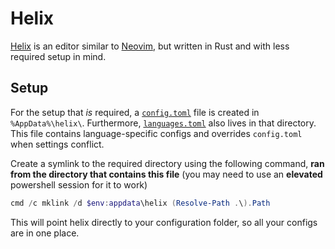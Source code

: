 # Helix

[Helix](https://helix-editor.com/) is an editor similar to [Neovim](../nvim/README.md), but written in Rust and with less required setup in mind.

## Setup

For the setup that _is_ required, a [`config.toml`](./config.toml) file is created in `%AppData%\helix\`.
Furthermore, [`languages.toml`](./languages.toml) also lives in that directory. This file contains language-specific configs and overrides `config.toml` when settings conflict.

Create a symlink to the required directory using the following command, **ran from the directory that contains this file** (you may need to use an **elevated** powershell session for it to work)

```powershell
cmd /c mklink /d $env:appdata\helix (Resolve-Path .\).Path
```

This will point helix directly to your configuration folder, so all your configs are in one place.
